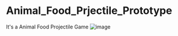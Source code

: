 # Animal_Food_Prjectile_Prototype
It's a Animal Food Projectile Game
![image](https://github.com/user-attachments/assets/ff5aadf2-d187-4e06-aac7-f5d980a869a2)
